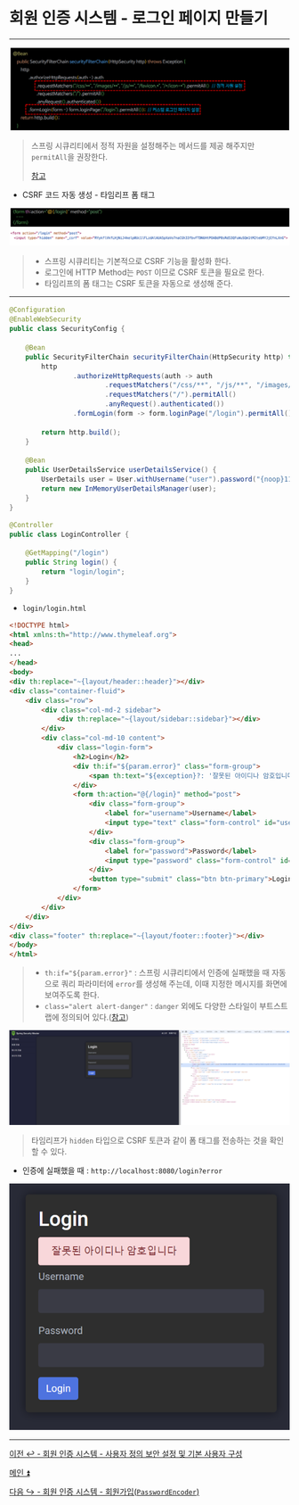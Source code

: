 # 회원 인증 시스템 - 로그인 페이지 만들기

---

![img.png](image/img.png)

> 스프링 시큐리티에서 정적 자원을 설정해주는 메서드를 제공 해주지만 `permitAll`을 권장한다.
> 
> [참고](https://github.com/genesis12345678/TIL/blob/main/Spring/security/security/AuthorizeProcess/StaticResource.md)

- CSRF 코드 자동 생성 - 타임리프 폼 태그

![img_1.png](image/img_1.png)

> - 스프링 시큐리티는 기본적으로 CSRF 기능을 활성화 한다.
> - 로그인에 HTTP Method는 `POST` 이므로 CSRF 토큰을 필요로 한다.
> - 타임리프의 폼 태그는 CSRF 토큰을 자동으로 생성해 준다.

---

```java
@Configuration
@EnableWebSecurity
public class SecurityConfig {

    @Bean
    public SecurityFilterChain securityFilterChain(HttpSecurity http) throws Exception {
        http
                .authorizeHttpRequests(auth -> auth
                        .requestMatchers("/css/**", "/js/**", "/images/**", "/webjars/**", "/favicon.*", "/*/icon-*").permitAll() //정적 자원 관리
                        .requestMatchers("/").permitAll()
                        .anyRequest().authenticated())
                .formLogin(form -> form.loginPage("/login").permitAll()); //커스텀 로그인 페이지

        return http.build();
    }

    @Bean
    public UserDetailsService userDetailsService() {
        UserDetails user = User.withUsername("user").password("{noop}1111").roles("USER").build();
        return new InMemoryUserDetailsManager(user);
    }
}
```
```java
@Controller
public class LoginController {

    @GetMapping("/login")
    public String login() {
        return "login/login";
    }
}
```

- `login/login.html`

```html
<!DOCTYPE html>
<html xmlns:th="http://www.thymeleaf.org">
<head>
...
</head>
<body>
<div th:replace="~{layout/header::header}"></div>
<div class="container-fluid">
    <div class="row">
        <div class="col-md-2 sidebar">
            <div th:replace="~{layout/sidebar::sidebar}"></div>
        </div>
        <div class="col-md-10 content">
            <div class="login-form">
                <h2>Login</h2>
                <div th:if="${param.error}" class="form-group">
                    <span th:text="${exception}?: '잘못된 아이디나 암호입니다'" class="alert alert-danger"></span>
                </div>
                <form th:action="@{/login}" method="post">
                    <div class="form-group">
                        <label for="username">Username</label>
                        <input type="text" class="form-control" id="username" name="username" required>
                    </div>
                    <div class="form-group">
                        <label for="password">Password</label>
                        <input type="password" class="form-control" id="password" name="password" required>
                    </div>
                    <button type="submit" class="btn btn-primary">Login</button>
                </form>
            </div>
        </div>
    </div>
</div>
<div class="footer" th:replace="~{layout/footer::footer}"></div>
</body>
</html>
```
> - `th:if="${param.error}"` : 스프링 시큐리티에서 인증에 실패했을 때 자동으로 쿼리 파라미터에 `error`를 생성해 주는데, 이때 지정한 메시지를 화면에 보여주도록 한다.
> - `class="alert alert-danger"` : `danger` 외에도 다양한 스타일이 부트스트랩에 정의되어 있다.([참고](https://getbootstrap.com/docs/4.0/components/alerts/#examples))

![img_2.png](image/img_2.png)

> 타임리프가 `hidden` 타입으로 CSRF 토큰과 같이 폼 태그를 전송하는 것을 확인할 수 있다.

- 인증에 실패했을 때 : `http://localhost:8080/login?error`

![img_3.png](image/img_3.png)

---

[이전 ↩️ - 회원 인증 시스템 - 사용자 정의 보안 설정 및 기본 사용자 구성](https://github.com/genesis12345678/TIL/blob/main/Spring/security/security/Projects/%ED%9A%8C%EC%9B%90_%EC%9D%B8%EC%A6%9D_%EC%8B%9C%EC%8A%A4%ED%85%9C/%EB%B3%B4%EC%95%88%EC%84%A4%EC%A0%95/Main.md)

[메인 ⏫](https://github.com/genesis12345678/TIL/blob/main/Spring/security/security/main.md)

[다음 ↪️ - 회원 인증 시스템 - 회원가입(`PasswordEncoder`)](https://github.com/genesis12345678/TIL/blob/main/Spring/security/security/Projects/%ED%9A%8C%EC%9B%90_%EC%9D%B8%EC%A6%9D_%EC%8B%9C%EC%8A%A4%ED%85%9C/%ED%9A%8C%EC%9B%90%EA%B0%80%EC%9E%85/Main.md)